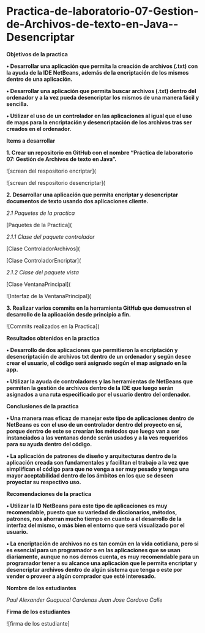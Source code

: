 # Practica-de-laboratorio-07-Gestion-de-Archivos-de-texto-en-Java--Desencriptar

**Objetivos de la practica**

**•	Desarrollar una aplicación que permita la creación de archivos (.txt) con la ayuda de la IDE NetBeans, además de la encriptación de los mismos dentro de una aplicación.**

**•	Desarrollar una aplicación que permita buscar archivos (.txt) dentro del ordenador y a la vez pueda desencriptar los mismos de una manera fácil y sencilla.**

**•	Utilizar el uso de un controlador en las aplicaciones al igual que el uso de maps para la encriptación y desencriptación de los archivos tras ser creados en el ordenador.**

**Items a desarrollar**

**1. Crear un repositorio en GitHub con el nombre “Práctica de laboratorio 07: Gestión de Archivos de texto en Java”.**

![screan del respositorio encriptar](

![screan del respositorio desencriptar](

**2. Desarrollar una aplicación que permita encriptar y desencriptar documentos de texto usando dos aplicaciones cliente.**

*2.1 Paquetes de la practica*

[Paquetes de la Practica](

*2.1.1 Clase del paquete controlador*

[Clase ControladorArchivos](

[Clase ControladorEncriptar](

*2.1.2 Clase del paquete vista*

[Clase VentanaPrincipal](

![Interfaz de la VentanaPrincipal](

**3. Realizar varios commits en la herramienta GitHub que demuestren el desarrollo de la aplicación desde principio a fin.**

![Commits realizados en la Practica](

**Resultados obtenidos en la practica**

**•	Desarrollo de dos aplicaciones que permitieron la encriptación y desencriptación de archivos txt dentro de un ordenador y según desee crear el usuario, el código será asignado según el map asignado en la app.**

**•	Utilizar la ayuda de controladores y las herramientas de NetBeans que permiten la gestión de archivos dentro de la IDE que luego serán asignados a una ruta especificado por el usuario dentro del ordenador.**

**Conclusiones de la practica**

**•	Una manera mas eficaz de manejar este tipo de aplicaciones dentro de NetBeans es con el uso de un controlador dentro del proyecto en sí, porque dentro de este se crearían los métodos que luego van a ser instanciados a las ventanas donde serán usados y a la ves requeridos para su ayuda dentro del código.**

**• La aplicación de patrones de diseño y arquitecturas dentro de la aplicación creada son fundamentales y facilitan el trabajo a la vez que simplifican el código para que no venga a ser muy pesado y tenga una mayor aceptabilidad dentro de los ámbitos en los que se deseen proyectar su respectivo uso.**

**Recomendaciones de la practica**

**•	Utilizar la ID NetBeans para este tipo de aplicaciones es muy recomendable, puesto que su variedad de diccionarios, métodos, patrones, nos ahorran mucho tiempo en cuanto a el desarrollo de la interfaz del mismo, o más bien el entorno que será visualizado por el usuario.**

**•	La encriptación de archivos no es tan común en la vida cotidiana, pero si es esencial para un programador o en las aplicaciones que se usan diariamente, aunque no nos demos cuenta, es muy recomendable para un programador tener a su alcance una aplicación que le permita encriptar y desencriptar archivos dentro de algún sistema que tenga o este por vender o proveer a algún comprador que esté interesado.**

**Nombre de los estudiantes**

*Paul Alexander Guapucal Cardenas*
*Juan Jose Cordova Calle*

**Firma de los estudiantes**

![firma de los estudiante]
